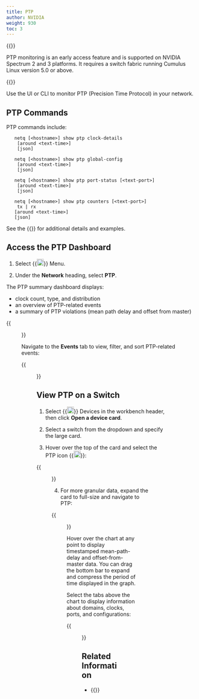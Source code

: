 ```yaml
---
title: PTP
author: NVIDIA
weight: 930
toc: 3
---
```


{{<notice note>}}

PTP monitoring is an early access feature and is supported on NVIDIA Spectrum 2 and 3 platforms. It requires a switch fabric running Cumulus Linux version 5.0 or above.

{{</notice>}}

Use the UI or CLI to monitor PTP (Precision Time Protocol) in your network.

## PTP Commands

PTP commands include:

```
   netq [<hostname>] show ptp clock-details 
    [around <text-time>] 
    [json]
   
   netq [<hostname>] show ptp global-config 
    [around <text-time>] 
    [json]

   netq [<hostname>] show ptp port-status [<text-port>] 
    [around <text-time>] 
    [json]

   netq [<hostname>] show ptp counters [<text-port>]
    tx | rx 
   [around <text-time>] 
   [json]
```

See the {{<link title="show/#netq-show-ptp" text="command line reference">}} for additional details and examples.

## Access the PTP Dashboard

1. Select {{<img src="https://icons.cumulusnetworks.com/01-Interface-Essential/03-Menu/navigation-menu.svg" height="18" width="18">}} Menu.

2. Under the **Network** heading, select **PTP**.

The PTP summary dashboard displays:
- clock count, type, and distribution
- an overview of PTP-related events 
- a summary of PTP violations (mean path delay and offset from master)

{{<figure src="/images/netq/ptp-management-dash-violations-450.png" width="1000">}}

Navigate to the **Events** tab to view, filter, and sort PTP-related events:

{{<figure src="/images/netq/ptp-events-tab-450.png" width="1000">}}

## View PTP on a Switch

1. Select {{<img src="/images/netq/devices.svg" height="18" width="18">}} Devices in the workbench header, then click **Open a device card**.

2. Select a switch from the dropdown and specify the large card.

3. Hover over the top of the card and select the PTP icon {{<img src="/images/netq/ptp-icon.png" height="18" width="18">}}:

{{<figure src="/images/netq/ptp-large-450.png" width="600">}}

4. For more granular data, expand the card to full-size and navigate to PTP:

{{<figure src="/images/netq/full-screen-ptp-450.png" width="1000">}}

Hover over the chart at any point to display timestamped mean-path-delay and offset-from-master data. You can drag the bottom bar to expand and compress the period of time displayed in the graph. 

Select the tabs above the chart to display information about domains, clocks, ports, and configurations:

{{<figure src="/images/netq/ptp-tabs-450.png" width="600">}}





## Related Information

- {{<exlink url="https://docs.nvidia.com/networking-ethernet-software/cumulus-linux-53/System-Configuration/Date-and-Time/Precision-Time-Protocol-PTP/" text="PTP and Cumulus Linux">}}